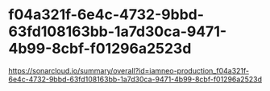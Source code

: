 # f04a321f-6e4c-4732-9bbd-63fd108163bb-1a7d30ca-9471-4b99-8cbf-f01296a2523d
https://sonarcloud.io/summary/overall?id=iamneo-production_f04a321f-6e4c-4732-9bbd-63fd108163bb-1a7d30ca-9471-4b99-8cbf-f01296a2523d
